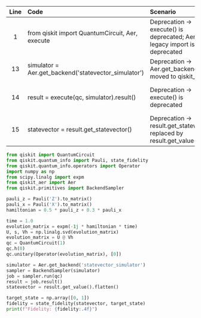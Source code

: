 | Line | Code | Scenario | Reference | Artifact | Refactoring |
| :--: | :--- | :------- | :-------: | :------- | :---------- |
| 1 | from qiskit import QuantumCircuit, Aer, execute | Deprecation -> execute() is deprecated; Aer legacy import is deprecated | qrn_ddbb-5adeceed08c75c993884f8f1de943d27 | execute, Aer | from qiskit import QuantumCircuit; from qiskit_aer import Aer; from qiskit.primitives import BackendSampler |
| 13 | simulator = Aer.get_backend('statevector_simulator') | Deprecation -> Aer.get_backend() moved to qiskit_aer | qrn_ddbb-22e6e1c84ae94936b38ea4bb1a99b2b1 | Aer.get_backend | simulator = Aer.get_backend('statevector_simulator') |
| 14 | result = execute(qc, simulator).result() | Deprecation -> execute() is deprecated | qrn_ddbb-fae587a9eabbdbc950c8073cdcb71d43 | execute | sampler = BackendSampler(simulator); job = sampler.run(qc); result = job.result(); statevector = result.get_value().flatten() |
| 15 | statevector = result.get_statevector() | Deprecation -> result.get_statevector() replaced by result.get_value() | qrn_ddbb-127d229ea06b4fc28e84297b8ae88c57 | result.get_statevector |  |

```python
from qiskit import QuantumCircuit
from qiskit.quantum_info import Pauli, state_fidelity
from qiskit.quantum_info.operators import Operator
import numpy as np
from scipy.linalg import expm
from qiskit_aer import Aer
from qiskit.primitives import BackendSampler

pauli_z = Pauli('Z').to_matrix()
pauli_x = Pauli('X').to_matrix()
hamiltonian = 0.5 * pauli_z + 0.3 * pauli_x

time = 1.0
evolution_matrix = expm(-1j * hamiltonian * time)
U, s, Vh = np.linalg.svd(evolution_matrix)
evolution_matrix = U @ Vh
qc = QuantumCircuit(1)
qc.h(0)
qc.unitary(Operator(evolution_matrix), [0])

simulator = Aer.get_backend('statevector_simulator')
sampler = BackendSampler(simulator)
job = sampler.run(qc)
result = job.result()
statevector = result.get_value().flatten()

target_state = np.array([0, 1])
fidelity = state_fidelity(statevector, target_state)
print(f"Fidelity: {fidelity:.4f}")
```